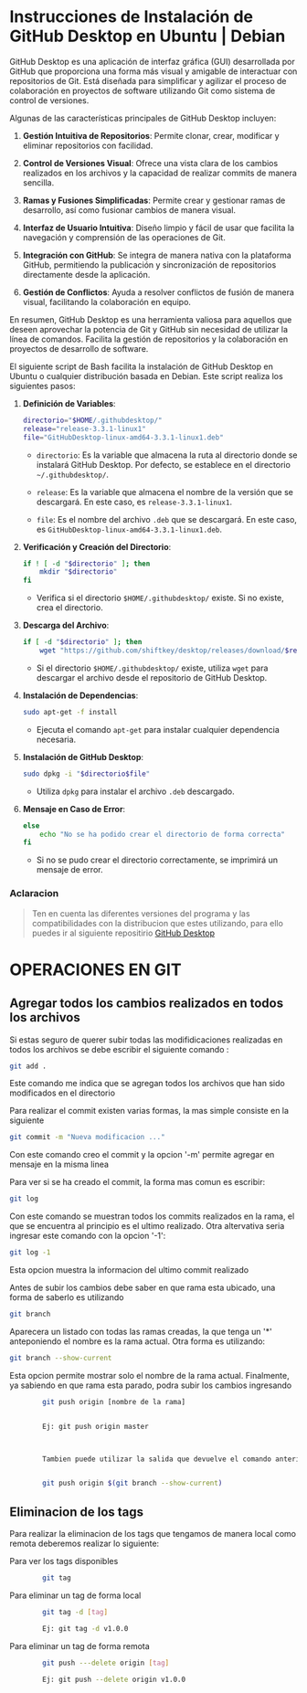 # Instrucciones de Instalación de GitHub Desktop en Ubuntu | Debian

GitHub Desktop es una aplicación de interfaz gráfica (GUI) desarrollada por GitHub que proporciona una forma más visual y amigable de interactuar con repositorios de Git. Está diseñada para simplificar y agilizar el proceso de colaboración en proyectos de software utilizando Git como sistema de control de versiones.

Algunas de las características principales de GitHub Desktop incluyen:

1. **Gestión Intuitiva de Repositorios**: Permite clonar, crear, modificar y eliminar repositorios con facilidad.

2. **Control de Versiones Visual**: Ofrece una vista clara de los cambios realizados en los archivos y la capacidad de realizar commits de manera sencilla.

3. **Ramas y Fusiones Simplificadas**: Permite crear y gestionar ramas de desarrollo, así como fusionar cambios de manera visual.

4. **Interfaz de Usuario Intuitiva**: Diseño limpio y fácil de usar que facilita la navegación y comprensión de las operaciones de Git.

5. **Integración con GitHub**: Se integra de manera nativa con la plataforma GitHub, permitiendo la publicación y sincronización de repositorios directamente desde la aplicación.

6. **Gestión de Conflictos**: Ayuda a resolver conflictos de fusión de manera visual, facilitando la colaboración en equipo.

En resumen, GitHub Desktop es una herramienta valiosa para aquellos que deseen aprovechar la potencia de Git y GitHub sin necesidad de utilizar la línea de comandos. Facilita la gestión de repositorios y la colaboración en proyectos de desarrollo de software.

El siguiente script de Bash facilita la instalación de GitHub Desktop en Ubuntu o cualquier distribución basada en Debian. Este script realiza los siguientes pasos:

1. **Definición de Variables**:

   ```bash
   directorio="$HOME/.githubdesktop/"
   release="release-3.3.1-linux1"
   file="GitHubDesktop-linux-amd64-3.3.1-linux1.deb"
   ```

   - `directorio`: Es la variable que almacena la ruta al directorio donde se instalará GitHub Desktop. Por defecto, se establece en el directorio `~/.githubdesktop/`.

   - `release`: Es la variable que almacena el nombre de la versión que se descargará. En este caso, es `release-3.3.1-linux1`.

   - `file`: Es el nombre del archivo `.deb` que se descargará. En este caso, es `GitHubDesktop-linux-amd64-3.3.1-linux1.deb`.

2. **Verificación y Creación del Directorio**:

   ```bash
   if ! [ -d "$directorio" ]; then
       mkdir "$directorio"
   fi
   ```

   - Verifica si el directorio `$HOME/.githubdesktop/` existe. Si no existe, crea el directorio.

3. **Descarga del Archivo**:

   ```bash
   if [ -d "$directorio" ]; then
       wget "https://github.com/shiftkey/desktop/releases/download/$release/$file" -O "$directorio$file"
   ```

   - Si el directorio `$HOME/.githubdesktop/` existe, utiliza `wget` para descargar el archivo desde el repositorio de GitHub Desktop.

4. **Instalación de Dependencias**:

   ```bash
   sudo apt-get -f install
   ```

   - Ejecuta el comando `apt-get` para instalar cualquier dependencia necesaria.

5. **Instalación de GitHub Desktop**:

   ```bash
   sudo dpkg -i "$directorio$file"
   ```

   - Utiliza `dpkg` para instalar el archivo `.deb` descargado.

6. **Mensaje en Caso de Error**:

   ```bash
   else
       echo "No se ha podido crear el directorio de forma correcta"
   fi
   ```

   - Si no se pudo crear el directorio correctamente, se imprimirá un mensaje de error.

### Aclaracion

> Ten en cuenta las diferentes versiones del programa y las compatibilidades con la distribucion que estes utilizando, para ello puedes ir al siguiente repositirio [GitHub Desktop](https://github.com/shiftkey/desktop/releases/)

# OPERACIONES EN GIT

## Agregar todos los cambios realizados en todos los archivos

Si estas seguro de querer subir todas las modifidicaciones realizadas en todos los archivos se debe escribir el siguiente comando :

```bash
git add .
```

Este comando me indica que se agregan todos los archivos que han sido modificados en el directorio

Para realizar el commit existen varias formas, la mas simple consiste en la siguiente

```bash
git commit -m "Nueva modificacion ..."
```

Con este comando creo el commit y la opcion '-m' permite agregar en mensaje en la misma linea

Para ver si se ha creado el commit, la forma mas comun es escribir:

```bash
git log
```

Con este comando se muestran todos los commits realizados en la rama, el que se encuentra al principio es el ultimo realizado. Otra altervativa seria ingresar este comando con la opcion '-1':

```bash
git log -1
```

Esta opcion muestra la informacion del ultimo commit realizado

Antes de subir los cambios debe saber en que rama esta ubicado, una forma de saberlo es utilizando

```bash
git branch
```

Aparecera un listado con todas las ramas creadas, la que tenga un '\*' anteponiendo el nombre es la rama actual. Otra forma es utilizando:

```bash
git branch --show-current
```

Esta opcion permite mostrar solo el nombre de la rama actual. Finalmente, ya sabiendo en que rama esta parado, podra subir los cambios ingresando

```bash
		git push origin [nombre de la rama]


		Ej: git push origin master



		Tambien puede utilizar la salida que devuelve el comando anteriormente explicado de la siguiente forma:


		git push origin $(git branch --show-current)
```

## Eliminacion de los tags

Para realizar la eliminacion de los tags que tengamos de manera local como remota deberemos realizar lo siguiente:

Para ver los tags disponibles

```bash
		git tag
```

Para eliminar un tag de forma local

```bash
		git tag -d [tag]

		Ej: git tag -d v1.0.0
```

Para eliminar un tag de forma remota

```bash
		git push ---delete origin [tag]

		Ej: git push --delete origin v1.0.0
```
